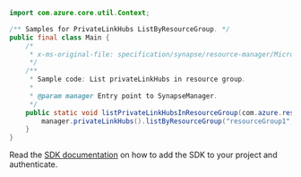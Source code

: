 ```java
import com.azure.core.util.Context;

/** Samples for PrivateLinkHubs ListByResourceGroup. */
public final class Main {
    /*
     * x-ms-original-file: specification/synapse/resource-manager/Microsoft.Synapse/stable/2021-06-01/examples/ListPrivateLinkHubsInResourceGroup.json
     */
    /**
     * Sample code: List privateLinkHubs in resource group.
     *
     * @param manager Entry point to SynapseManager.
     */
    public static void listPrivateLinkHubsInResourceGroup(com.azure.resourcemanager.synapse.SynapseManager manager) {
        manager.privateLinkHubs().listByResourceGroup("resourceGroup1", Context.NONE);
    }
}
```

Read the [SDK documentation](https://github.com/Azure/azure-sdk-for-java/blob/azure-resourcemanager-synapse_1.0.0-beta.6/sdk/synapse/azure-resourcemanager-synapse/README.md) on how to add the SDK to your project and authenticate.
